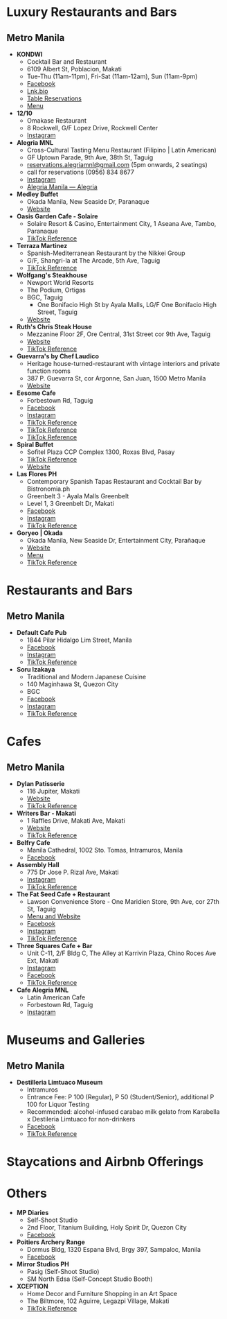 # Luxury Restaurants and Bars

## Metro Manila

* **KONDWI**
  * Cocktail Bar and Restaurant
  * 6109 Albert St, Poblacion, Makati
  * Tue-Thu (11am-11pm), Fri-Sat (11am-12am), Sun (11am-9pm)
  * [Facebook](https://www.facebook.com/KondwiPH/)
  * [Lnk.bio](https://lnk.bio/kondwi.ph)
  * [Table Reservations](https://docs.google.com/forms/d/e/1FAIpQLSdZGW5BizSk-kwjgvikjF-yp8QgmCSPSYVw-hnbRTR-uOHORg/viewform?fbclid=IwAR1BsCzHdWaJd9iKK8dpj-pufRR0ZblKfYSeliGlXjMZgY03tZNie-sGoW0)
  * [Menu](https://drive.google.com/file/d/1o6XCaFp7mOYTPApzOkQcfjJ5mI5O9h0R/view)
* **12/10**
  * Omakase Restaurant
  * 8 Rockwell, G/F Lopez Drive, Rockwell Center
  * [Instagram](https://www.instagram.com/twelvetenph/?hl=en)
* **Alegria MNL**
  * Cross-Cultural Tasting Menu Restaurant (Filipino | Latin American)
  * GF Uptown Parade, 9th Ave, 38th St, Taguig
  * [reservations.alegriamnl@gmail.com](mailto:reservations.alegriamnl@gmail.com) (5pm onwards, 2 seatings)
  * call for reservations (0956) 834 8677
  * [Instagram](https://www.instagram.com/alegriamnl/)
  * [Alegria Manila — Alegria](https://grupoalegria.online/alegria-manila)
* **Medley Buffet**
  * Okada Manila, New Seaside Dr, Paranaque
  * [Website](https://www.okadamanila.com/dine/casual-dining/medley-buffet)
* **Oasis Garden Cafe - Solaire**
  * Solaire Resort & Casino, Entertainment City, 1 Aseana Ave, Tambo, Paranaque
  * [TikTok Reference](https://www.tiktok.com/@blazekristine/video/7154346566130699546)
* **Terraza Martinez**
  * Spanish-Mediterranean Restaurant by the Nikkei Group
  * G/F, Shangri-la at The Arcade, 5th Ave, Taguig
  * [TikTok Reference](https://www.tiktok.com/@stephytries/video/7165792261358226714)
* **Wolfgang's Steakhouse**
  * Newport World Resorts
  * The Podium, Ortigas
  * BGC, Taguig
    * One Bonifacio High St by Ayala Malls, LG/F One Bonifacio High Street, Taguig
  * [Website](https://main.wolfgangssteakhouse.ph/)
* **Ruth's Chris Steak House**
  * Mezzanine Floor 2F, Ore Central, 31st Street cor 9th Ave, Taguig
  * [Website](https://www.ruthschris.com/restaurant-locations/manila/)
  * [TikTok Reference](https://www.tiktok.com/@raycutie_/video/7152920231071993114)
* **Guevarra's by Chef Laudico**
  * Heritage house-turned-restaurant with vintage interiors and private function rooms
  * 387 P. Guevarra St, cor Argonne, San Juan, 1500 Metro Manila
  * [Website](https://guevarras.com/)
* **Eesome Cafe**
  * Forbestown Rd, Taguig
  * [Facebook](https://www.facebook.com/eesomemanila/)
  * [Instagram](https://www.instagram.com/eesome.manila/?hl=en)
  * [TikTok Reference](https://www.tiktok.com/@reuelmoraless/video/7166600737932381467)
  * [TikTok Reference](https://www.tiktok.com/@gaailongg/video/7167015219493997850)
  * [TikTok Reference](https://www.tiktok.com/@denocampo_/video/7162775006676520219)
* **Spiral Buffet**
  * Sofitel Plaza CCP Complex 1300, Roxas Blvd, Pasay
  * [TikTok Reference](https://www.tiktok.com/@izzzadalawa/video/7161789034463907098)
  * [Website](https://www.spiralmanila.com/)
* **Las Flores PH**
  * Contemporary Spanish Tapas Restaurant and Cocktail Bar by Bistronomia.ph
  * Greenbelt 3 - Ayala Malls Greenbelt
  * Level 1, 3 Greenbelt Dr, Makati
  * [Facebook](https://www.facebook.com/lasflores.ph/)
  * [Instagram](https://www.instagram.com/lasfloresph/?hl=en)
  * [TikTok Reference](https://www.tiktok.com/@thebistrogroup/video/7165092523361225985)
* **Goryeo | Okada**
  * Okada Manila, New Seaside Dr, Entertainment City, Parañaque
  * [Website](https://www.okadamanila.com/dine/casual-dining/goryeo)
  * [Menu](https://www.okadamanila.com/sites/default/files/dining/Goryeo-Menu.pdf)
  * [TikTok Reference](https://www.tiktok.com/@danifoodieph/video/7163981069929155866)

# Restaurants and Bars

## Metro Manila

* **Default Cafe Pub**
  * 1844 Pilar Hidalgo Lim Street, Manila
  * [Facebook](https://www.facebook.com/DefaultCafePub/)
  * [Instagram](https://www.instagram.com/defaultcafepub/?hl=en)
  * [TikTok Reference](https://www.tiktok.com/@_bobfreking/video/7174738400170364187)
* **Soru Izakaya**
  * Traditional and Modern Japanese Cuisine
  * 140 Maginhawa St, Quezon City
  * BGC
  * [Facebook](https://www.facebook.com/soruizakaya/)
  * [Instagram](https://www.instagram.com/soruizakaya/?hl=en)
  * [TikTok Reference](https://www.tiktok.com/@riveramariannee/video/7152938687117004058)

# Cafes

## Metro Manila

* **Dylan Patisserie**
  * 116 Jupiter, Makati
  * [Website](https://dylanpatisserie.com/)
  * [TikTok Reference](https://www.tiktok.com/@xxx.xts__/video/7137692422439521563)
* **Writers Bar - Makati**
  * 1 Raffles Drive, Makati Ave, Makati
  * [Website](https://www.raffles.com/makati/dining/writers-bar/)
  * [TikTok Reference](https://www.tiktok.com/@lilyhanachan/video/7160897311890066714)
* **Belfry Cafe**
  * Manila Cathedral, 1002 Sto. Tomas, Intramuros, Manila
  * [Facebook](https://www.facebook.com/profile.php?id=100069641857619)
* **Assembly Hall**
  * 775 Dr Jose P. Rizal Ave, Makati
  * [Instagram](https://www.instagram.com/assemblyhallph/)
  * [TikTok Reference](https://www.tiktok.com/@helloblesss/video/7160255527560187163)
* **The Fat Seed Cafe + Restaurant**
  * Lawson Convenience Store - One Maridien Store, 9th Ave, cor 27th St, Taguig
  * [Menu and Website](https://www.thefatseedph.com/menu)
  * [Facebook](https://www.facebook.com/thefatseedph/)
  * [Instagram](https://www.instagram.com/thefatseedph/?hl=en)
  * [TikTok Reference](https://www.tiktok.com/@serenitabanana/video/7165810224803138843)
* **Three Squares Cafe + Bar**
  * Unit C-11, 2/F Bldg C, The Alley at Karrivin Plaza, Chino Roces Ave Ext, Makati
  * [Instagram](https://www.instagram.com/threesquarescafebar/?hl=en)
  * [Facebook](https://facebook.com/threesquarescafebar/)
  * [TikTok Reference](https://www.tiktok.com/@adriecu/video/7143506291468684571)
* **Cafe Alegria MNL**
  * Latin American Cafe
  * Forbestown Rd, Taguig
  * [Instagram](https://www.instagram.com/cafealegriamnl/)

# Museums and Galleries

## Metro Manila

* **Destilleria Limtuaco Museum**
  * Intramuros
  * Entrance Fee: P 100 (Regular), P 50 (Student/Senior), additional P 100 for Liquor Testing
  * Recommended: alcohol-infused carabao milk gelato from Karabella x Destileria Limtuaco for non-drinkers
  * [Facebook](https://www.facebook.com/DLCIMuseum/)
  * [TikTok Reference](https://www.tiktok.com/@_lurtneykove/video/7147123181466258715)

# Staycations and Airbnb Offerings

# Others

* **MP Diaries**
  * Self-Shoot Studio
  * 2nd Floor, Titanium Building, Holy Spirit Dr, Quezon City
  * [Facebook](https://www.facebook.com/mpdiaries.qc/)
* **Poitiers Archery Range**
  * Dormus Bldg, 1320 Espana Blvd, Brgy 397, Sampaloc, Manila
  * [Facebook](https://www.facebook.com/profile.php?id=100084826086540)
* **Mirror Studios PH**
  * Pasig (Self-Shoot Studio)
  * SM North Edsa (Self-Concept Studio Booth)
* **XCEPTION**
  * Home Decor and Furniture Shopping in an Art Space
  * The Biltmore, 102 Aguirre, Legazpi Village, Makati
  * [TikTok Reference](https://www.tiktok.com/@fayebalogo/video/7172148648715898138)
